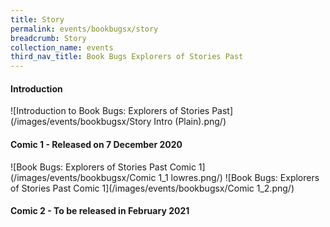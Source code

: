 ```yaml
---
title: Story
permalink: events/bookbugsx/story
breadcrumb: Story
collection_name: events
third_nav_title: Book Bugs Explorers of Stories Past
---
```


#### Introduction

![Introduction to Book Bugs: Explorers of Stories Past](/images/events/bookbugsx/Story Intro (Plain).png/)

#### Comic 1 - Released on 7 December 2020

![Book Bugs: Explorers of Stories Past Comic 1](/images/events/bookbugsx/Comic 1_1 lowres.png/)
![Book Bugs: Explorers of Stories Past Comic 1](/images/events/bookbugsx/Comic 1_2.png/)

#### Comic 2 - To be released in February 2021
